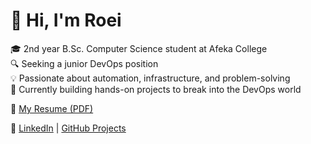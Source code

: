 # 👋 Hi, I'm Roei

🎓 2nd year B.Sc. Computer Science student at Afeka College  
🔍 Seeking a junior DevOps position  
💡 Passionate about automation, infrastructure, and problem-solving  
🚀 Currently building hands-on projects to break into the DevOps world

📄 [My Resume (PDF)](Roei_Dubin_Resume.pdf)

🔗 [LinkedIn](https://www.linkedin.com/in/...) | [GitHub Projects](https://github.com/roeidubin)
